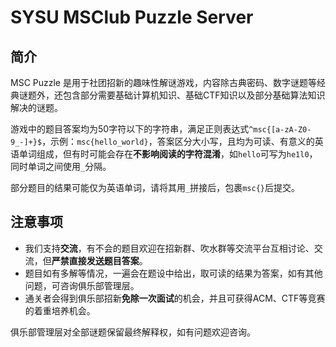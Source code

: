 # SYSU MSClub Puzzle Server

## 简介

MSC Puzzle 是用于社团招新的趣味性解谜游戏，内容除古典密码、数字谜题等经典谜题外，还包含部分需要基础计算机知识、基础CTF知识以及部分基础算法知识解决的谜题。

游戏中的题目答案均为50字符以下的字符串，满足正则表达式`^msc{[a-zA-Z0-9_-]+}$`，示例：`msc{hello_world}`，答案区分大小写，且均为可读、有意义的英语单词组成，但有时可能会存在**不影响阅读的字符混淆**，如`hello`可写为`he1l0`，同时单词之间使用`_`分隔。

部分题目的结果可能仅为英语单词，请将其用`_`拼接后，包裹`msc{}`后提交。

## 注意事项

- 我们支持**交流**，有不会的题目欢迎在招新群、吹水群等交流平台互相讨论、交流，但**严禁直接发送题目答案**。
- 题目如有多解等情况，一遍会在题设中给出，取可读的结果为答案，如有其他问题，可咨询俱乐部管理层。
- 通关者会得到俱乐部招新**免除一次面试**的机会，并且可获得ACM、CTF等竞赛的着重培养机会。

俱乐部管理层对全部谜题保留最终解释权，如有问题欢迎咨询。
